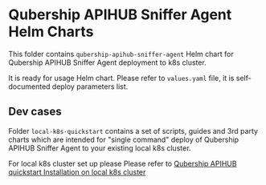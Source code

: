 # Qubership APIHUB Sniffer Agent Helm Charts

This folder contains `qubership-apihub-sniffer-agent` Helm chart for Qubership APIHUB Sniffer Agent deployment to k8s cluster.

It is ready for usage Helm chart. Please refer to `values.yaml` file, it is self-documented deploy parameters list.

## Dev cases

Folder `local-k8s-quickstart` contains a set of scripts, guides and 3rd party charts which are intended for "single command" deploy of Qubership APIHUB Sniffer Agent to your existing local k8s cluster.

For local k8s cluster set up please Please refer to [Qubership APIHUB quickstart Installation on local k8s cluster](https://github.com/Netcracker/qubership-apihub/tree/main/helm-templates/local-k8s-quickstart)
